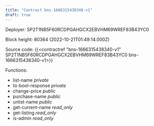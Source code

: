 ```yaml
---
title: "Contract bns-1666315438340-v1"
draft: true
---
```

Deployer: SP2T1NB5F60RCDPGAHGCX2EBVHM69WREF83B43YC0


 



Block height: 80364 (2022-10-21T01:49:14.000Z)

Source code: {{<contractref "bns-1666315438340-v1" SP2T1NB5F60RCDPGAHGCX2EBVHM69WREF83B43YC0 bns-1666315438340-v1>}}

Functions:

* list-name _private_
* to-bool-response _private_
* change-price _public_
* purchase-name _public_
* unlist-name _public_
* get-current-name _read_only_
* get-listing _read_only_
* is-admin _read_only_
